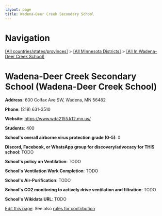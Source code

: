 ```yaml
---
layout: page
title: Wadena-Deer Creek Secondary School
---
```

# Navigation

[[All countries/states/provinces]](../../..) > [[All Minnesota Districts]](../..) > [[All In Wadena-Deer Creek School]](..)

# Wadena-Deer Creek Secondary School (Wadena-Deer Creek School)

**Address**: 600 Colfax Ave SW, Wadena, MN 56482

**Phone**: (218) 631-3510

**Website**: <https://www.wdc2155.k12.mn.us/>

**Students**: 400

**School's overall airborne virus protection grade (0-5)**: 0

**Discord, Facebook, or WhatsApp group for discovery/advocacy for THIS school**: TODO

**School's policy on Ventilation**: TODO

**School's Ventilation Work Completion**: TODO

**School's Air-Purification**: TODO

**School's CO2 monitoring to actively drive ventilation and filtration**: TODO

**School's Wikidata URL**: TODO


[Edit this page](https://github.com/ventilate-schools/MN/edit/main/./Wadena-Deer_Creek_School/Wadena-Deer_Creek_Secondary_School.md). See also [rules for contribution](../../../contribution-rules/)